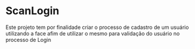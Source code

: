 # ScanLogin
Este projeto tem por finalidade criar o processo de cadastro de um usuário utilizando a face afim de utilizar o mesmo para validação do usuário no processo de Login
